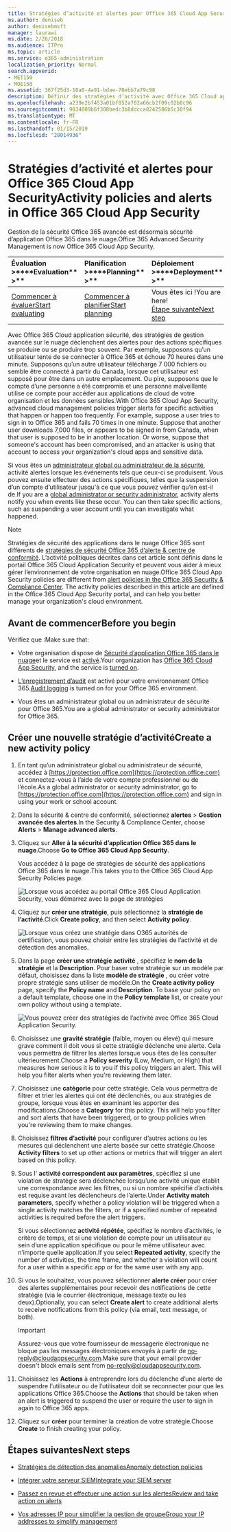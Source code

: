 ```yaml
---
title: Stratégies d’activité et alertes pour Office 365 Cloud App Security
ms.author: deniseb
author: denisebmsft
manager: laurawi
ms.date: 2/26/2018
ms.audience: ITPro
ms.topic: article
ms.service: o365-administration
localization_priority: Normal
search.appverid:
- MET150
- MOE150
ms.assetid: 367f25d3-10a0-4a91-bdae-70ebb7a79c98
description: Définir des stratégies d’activité avec Office 365 Cloud application sécurité pour définir des alertes se déclenche lorsque des activités spécifiques se produire ou se produire trop souvent. En définissant des stratégies pour déclencher les alertes, vous pourrez être averti et surveiller les activités spécifiques.
ms.openlocfilehash: a239e2bf453a01bf852a702a66cb2f09c02b8c96
ms.sourcegitcommit: 9034809b6f308bedc3b8ddcca8242586b5c30f94
ms.translationtype: MT
ms.contentlocale: fr-FR
ms.lasthandoff: 01/15/2019
ms.locfileid: "28014936"
---
```

# <a name="activity-policies-and-alerts-in-office-365-cloud-app-security"></a><span data-ttu-id="d5dde-104">Stratégies d’activité et alertes pour Office 365 Cloud App Security</span><span class="sxs-lookup"><span data-stu-id="d5dde-104">Activity policies and alerts in Office 365 Cloud App Security</span></span>

<span data-ttu-id="d5dde-105">Gestion de la sécurité Office 365 avancée est désormais sécurité d’application Office 365 dans le nuage.</span><span class="sxs-lookup"><span data-stu-id="d5dde-105">Office 365 Advanced Security Management is now Office 365 Cloud App Security.</span></span>
  
|<span data-ttu-id="d5dde-106">Évaluation **\>**</span><span class="sxs-lookup"><span data-stu-id="d5dde-106">\*\*\*\*Evaluation\*\* \>\*\*</span></span>|<span data-ttu-id="d5dde-107">Planification **\>**</span><span class="sxs-lookup"><span data-stu-id="d5dde-107">\*\*\*\*Planning\*\* \>\*\*</span></span>|<span data-ttu-id="d5dde-108">Déploiement **\>**</span><span class="sxs-lookup"><span data-stu-id="d5dde-108">\*\*\*\*Deployment\*\* \>\*\*</span></span>|<span data-ttu-id="d5dde-109">Utilisation du \*\*\*</span><span class="sxs-lookup"><span data-stu-id="d5dde-109">\*\*\*\*Utilization\*\*\*\*</span></span>|
|:-----|:-----|:-----|:-----|
|[<span data-ttu-id="d5dde-110">Commencer à évaluer</span><span class="sxs-lookup"><span data-stu-id="d5dde-110">Start evaluating</span></span>](office-365-cas-overview.md) <br/> |[<span data-ttu-id="d5dde-111">Commencer à planifier</span><span class="sxs-lookup"><span data-stu-id="d5dde-111">Start planning</span></span>](get-ready-for-office-365-cas.md) <br/> |<span data-ttu-id="d5dde-112">Vous êtes ici !</span><span class="sxs-lookup"><span data-stu-id="d5dde-112">You are here!</span></span>  <br/> [<span data-ttu-id="d5dde-113">Étape suivante</span><span class="sxs-lookup"><span data-stu-id="d5dde-113">Next step</span></span>](anomaly-detection-policies-in-ocas.md) <br/> |[<span data-ttu-id="d5dde-114">Commencer à utiliser</span><span class="sxs-lookup"><span data-stu-id="d5dde-114">Start utilizing</span></span>](utilization-activities-for-ocas.md) <br/> |
   
<span data-ttu-id="d5dde-p102">Avec Office 365 Cloud application sécurité, des stratégies de gestion avancée sur le nuage déclenchent des alertes pour des actions spécifiques se produire ou se produire trop souvent. Par exemple, supposons qu’un utilisateur tente de se connecter à Office 365 et échoue 70 heures dans une minute. Supposons qu’un autre utilisateur télécharge 7 000 fichiers ou semble être connecté à partir du Canada, lorsque cet utilisateur est supposé pour être dans un autre emplacement. Ou pire, supposons que le compte d’une personne a été compromis et une personne malveillante utilise ce compte pour accéder aux applications de cloud de votre organisation et les données sensibles.</span><span class="sxs-lookup"><span data-stu-id="d5dde-p102">With Office 365 Cloud App Security, advanced cloud management policies trigger alerts for specific activities that happen or happen too frequently. For example, suppose a user tries to sign in to Office 365 and fails 70 times in one minute. Suppose that another user downloads 7,000 files, or appears to be signed in from Canada, when that user is supposed to be in another location. Or worse, suppose that someone's account has been compromised, and an attacker is using that account to access your organization's cloud apps and sensitive data.</span></span>
  
<span data-ttu-id="d5dde-p103">Si vous êtes un [administrateur global ou administrateur de la sécurité](permissions-in-the-security-and-compliance-center.md), activité alertes lorsque les événements tels que ceux-ci se produisent. Vous pouvez ensuite effectuer des actions spécifiques, telles que la suspension d’un compte d’utilisateur jusqu'à ce que vous pouvez vérifier qu’en est-il de.</span><span class="sxs-lookup"><span data-stu-id="d5dde-p103">If you are a [global administrator or security administrator](permissions-in-the-security-and-compliance-center.md), activity alerts notify you when events like these occur. You can then take specific actions, such as suspending a user account until you can investigate what happened.</span></span>
  
> [!NOTE]
> <span data-ttu-id="d5dde-p104">Stratégies de sécurité des applications dans le nuage Office 365 sont différents de [stratégies de sécurité Office 365 d’alerte &amp; centre de conformité](alert-policies.md). L’activité politiques décrites dans cet article sont définis dans le portail Office 365 Cloud Application Security et peuvent vous aider à mieux gérer l’environnement de votre organisation en nuage.</span><span class="sxs-lookup"><span data-stu-id="d5dde-p104">Office 365 Cloud App Security policies are different from [alert policies in the Office 365 Security &amp; Compliance Center](alert-policies.md). The activity policies described in this article are defined in the Office 365 Cloud App Security portal, and can help you better manage your organization's cloud environment.</span></span> 
  
## <a name="before-you-begin"></a><span data-ttu-id="d5dde-123">Avant de commencer</span><span class="sxs-lookup"><span data-stu-id="d5dde-123">Before you begin</span></span>

<span data-ttu-id="d5dde-124">Vérifiez que :</span><span class="sxs-lookup"><span data-stu-id="d5dde-124">Make sure that:</span></span>
  
- <span data-ttu-id="d5dde-125">Votre organisation dispose de [Sécurité d’application Office 365 dans le nuage](office-365-cas-overview.md)et le service est [activé](turn-on-office-365-cas.md).</span><span class="sxs-lookup"><span data-stu-id="d5dde-125">Your organization has [Office 365 Cloud App Security](office-365-cas-overview.md), and the service is [turned on](turn-on-office-365-cas.md).</span></span>
    
- <span data-ttu-id="d5dde-126">[L’enregistrement d’audit](turn-audit-log-search-on-or-off.md) est activé pour votre environnement Office 365.</span><span class="sxs-lookup"><span data-stu-id="d5dde-126">[Audit logging](turn-audit-log-search-on-or-off.md) is turned on for your Office 365 environment.</span></span> 
    
- <span data-ttu-id="d5dde-127">Vous êtes un administrateur global ou un administrateur de sécurité pour Office 365.</span><span class="sxs-lookup"><span data-stu-id="d5dde-127">You are a global administrator or security administrator for Office 365.</span></span>
    
## <a name="create-a-new-activity-policy"></a><span data-ttu-id="d5dde-128">Créer une nouvelle stratégie d’activité</span><span class="sxs-lookup"><span data-stu-id="d5dde-128">Create a new activity policy</span></span>

1. <span data-ttu-id="d5dde-129">En tant qu’un administrateur global ou administrateur de sécurité, accédez à [https://protection.office.com](https://protection.office.com) et connectez-vous à l’aide de votre compte professionnel ou de l’école.</span><span class="sxs-lookup"><span data-stu-id="d5dde-129">As a global administrator or security administrator, go to [https://protection.office.com](https://protection.office.com) and sign in using your work or school account.</span></span> 
    
2. <span data-ttu-id="d5dde-130">Dans la sécurité &amp; centre de conformité, sélectionnez **alertes** \> **Gestion avancée des alertes**.</span><span class="sxs-lookup"><span data-stu-id="d5dde-130">In the Security &amp; Compliance Center, choose **Alerts** \> **Manage advanced alerts**.</span></span>
    
3. <span data-ttu-id="d5dde-131">Cliquez sur **Aller à la sécurité d’application Office 365 dans le nuage**.</span><span class="sxs-lookup"><span data-stu-id="d5dde-131">Choose **Go to Office 365 Cloud App Security**.</span></span>
    
    <span data-ttu-id="d5dde-132">Vous accédez à la page de stratégies de sécurité des applications Office 365 dans le nuage.</span><span class="sxs-lookup"><span data-stu-id="d5dde-132">This takes you to the Office 365 Cloud App Security Policies page.</span></span>
    
    ![Lorsque vous accédez au portail Office 365 Cloud Application Security, vous démarrez avec la page de stratégies](media/5cb8833c-4e08-438c-bab3-91b5106f6f3f.png)
  
4. <span data-ttu-id="d5dde-134">Cliquez sur **créer une stratégie**, puis sélectionnez la **stratégie de l’activité**.</span><span class="sxs-lookup"><span data-stu-id="d5dde-134">Click **Create policy**, and then select **Activity policy**.</span></span>
    
    ![Lorsque vous créez une stratégie dans O365 autorités de certification, vous pouvez choisir entre les stratégies de l’activité et de détection des anomalies.](media/79f34535-ddf9-4a5b-a0a3-8766bf9c174c.png)
  
5. <span data-ttu-id="d5dde-p105">Dans la page **créer une stratégie activité** , spécifiez le **nom de la stratégie** et la **Description**. Pour baser votre stratégie sur un modèle par défaut, choisissez dans la liste **modèle de stratégie** , ou créer votre propre stratégie sans utiliser de modèle.</span><span class="sxs-lookup"><span data-stu-id="d5dde-p105">On the **Create activity policy** page, specify the **Policy name** and **Description**. To base your policy on a default template, choose one in the **Policy template** list, or create your own policy without using a template.</span></span> 
    
    ![Vous pouvez créer des stratégies de l’activité avec Office 365 Cloud Application Security.](media/4083a76f-7074-4d6a-8200-6d76d49259d7.png)
  
6. <span data-ttu-id="d5dde-p106">Choisissez une **gravité stratégie** (faible, moyen ou élevé) qui mesure grave comment il doit vous si cette stratégie déclenche une alerte. Cela vous permettra de filtrer les alertes lorsque vous êtes de les consulter ultérieurement.</span><span class="sxs-lookup"><span data-stu-id="d5dde-p106">Choose a **Policy severity** (Low, Medium, or High) that measures how serious it is to you if this policy triggers an alert. This will help you filter alerts when you're reviewing them later.</span></span> 
    
7. <span data-ttu-id="d5dde-p107">Choisissez une **catégorie** pour cette stratégie. Cela vous permettra de filtrer et trier les alertes qui ont été déclenchés, ou aux stratégies de groupe, lorsque vous êtes en examinant les apporter des modifications.</span><span class="sxs-lookup"><span data-stu-id="d5dde-p107">Choose a **Category** for this policy. This will help you filter and sort alerts that have been triggered, or to group policies when you're reviewing them to make changes.</span></span> 
    
8. <span data-ttu-id="d5dde-143">Choisissez **filtres d’activité** pour configurer d’autres actions ou les mesures qui déclenchent une alerte basée sur cette stratégie.</span><span class="sxs-lookup"><span data-stu-id="d5dde-143">Choose **Activity filters** to set up other actions or metrics that will trigger an alert based on this policy.</span></span> 
    
9. <span data-ttu-id="d5dde-144">Sous l' **activité correspondent aux paramètres**, spécifiez si une violation de stratégie sera déclenchée lorsqu’une activité unique établit une correspondance avec les filtres, ou si un nombre spécifié d’activités est requise avant les déclencheurs de l’alerte.</span><span class="sxs-lookup"><span data-stu-id="d5dde-144">Under **Activity match parameters**, specify whether a policy violation will be triggered when a single activity matches the filters, or if a specified number of repeated activities is required before the alert triggers.</span></span>
    
    <span data-ttu-id="d5dde-145">Si vous sélectionnez **activité répétée**, spécifiez le nombre d’activités, le critère de temps, et si une violation de compte pour un utilisateur au sein d’une application spécifique ou pour le même utilisateur avec n’importe quelle application.</span><span class="sxs-lookup"><span data-stu-id="d5dde-145">If you select **Repeated activity**, specify the number of activities, the time frame, and whether a violation will count for a user within a specific app or for the same user with any app.</span></span>
    
10. <span data-ttu-id="d5dde-146">Si vous le souhaitez, vous pouvez sélectionner **alerte créer** pour créer des alertes supplémentaires pour recevoir des notifications de cette stratégie (via le courrier électronique, message texte ou les deux).</span><span class="sxs-lookup"><span data-stu-id="d5dde-146">Optionally, you can select **Create alert** to create additional alerts to receive notifications from this policy (via email, text message, or both).</span></span> 
    
    > [!IMPORTANT]
    > <span data-ttu-id="d5dde-147">Assurez-vous que votre fournisseur de messagerie électronique ne bloque pas les messages électroniques envoyés à partir de no-reply@cloudappsecurity.com.</span><span class="sxs-lookup"><span data-stu-id="d5dde-147">Make sure that your email provider doesn't block emails sent from no-reply@cloudappsecurity.com.</span></span> 
  
11. <span data-ttu-id="d5dde-148">Choisissez les **Actions** à entreprendre lors du déclenche d’une alerte de suspendre l’utilisateur ou de l’utilisateur doit se reconnecter pour que les applications Office 365.</span><span class="sxs-lookup"><span data-stu-id="d5dde-148">Choose the **Actions** that should be taken when an alert is triggered to suspend the user or require the user to sign in again to Office 365 apps.</span></span> 
    
12. <span data-ttu-id="d5dde-149">Cliquez sur **créer** pour terminer la création de votre stratégie.</span><span class="sxs-lookup"><span data-stu-id="d5dde-149">Choose **Create** to finish creating your policy.</span></span> 
    
## <a name="next-steps"></a><span data-ttu-id="d5dde-150">Étapes suivantes</span><span class="sxs-lookup"><span data-stu-id="d5dde-150">Next steps</span></span>
<span data-ttu-id="d5dde-151"><a name="nextsteps"> </a></span><span class="sxs-lookup"><span data-stu-id="d5dde-151"></span></span>

- [<span data-ttu-id="d5dde-152">Stratégies de détection des anomalies</span><span class="sxs-lookup"><span data-stu-id="d5dde-152">Anomaly detection policies</span></span>](anomaly-detection-policies-in-ocas.md)
    
- [<span data-ttu-id="d5dde-153">Intégrer votre serveur SIEM</span><span class="sxs-lookup"><span data-stu-id="d5dde-153">Integrate your SIEM server</span></span>](integrate-your-siem-server-with-office-365-cas.md)
    
- [<span data-ttu-id="d5dde-154">Passez en revue et effectuer une action sur les alertes</span><span class="sxs-lookup"><span data-stu-id="d5dde-154">Review and take action on alerts</span></span>](review-office-365-cas-alerts.md)
    
- [<span data-ttu-id="d5dde-155">Vos adresses IP pour simplifier la gestion de groupe</span><span class="sxs-lookup"><span data-stu-id="d5dde-155">Group your IP addresses to simplify management</span></span>](group-your-ip-addresses-in-ocas.md)
    

